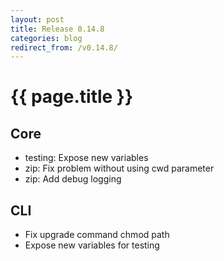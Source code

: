 ```yaml
---
layout: post
title: Release 0.14.8
categories: blog
redirect_from: /v0.14.8/
---
```


# {{ page.title }}

## Core
- testing: Expose new variables
- zip: Fix problem without using cwd parameter
- zip: Add debug logging

## CLI
- Fix upgrade command chmod path
- Expose new variables for testing
